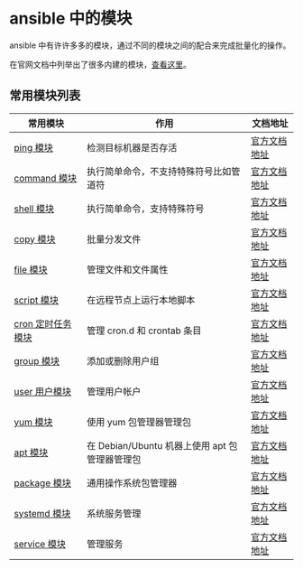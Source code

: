 # ansible 中的模块

ansible 中有许许多多的模块，通过不同的模块之间的配合来完成批量化的操作。

在官网文档中列举出了很多内建的模块，[查看这里](https://docs.ansible.com/ansible/latest/collections/ansible/builtin/index.html)。

## 常用模块列表

| 常用模块                     | 作用                                | 文档地址                                                                                              |
|--------------------------|-----------------------------------|---------------------------------------------------------------------------------------------------|
| [ping 模块](ping.md)       | 检测目标机器是否存活                        | [官方文档地址](https://docs.ansible.com/ansible/latest/collections/ansible/builtin/ping_module.html)    |
| [command 模块](command.md) | 执行简单命令，不支持特殊符号比如管道符               | [官方文档地址](https://docs.ansible.com/ansible/latest/collections/ansible/builtin/command_module.html) |
| [shell 模块](shell.md)     | 执行简单命令，支持特殊符号                     | [官方文档地址](https://docs.ansible.com/ansible/latest/collections/ansible/builtin/shell_module.html)   |
| [copy 模块](copy.md)       | 批量分发文件                            | [官方文档地址](https://docs.ansible.com/ansible/latest/collections/ansible/builtin/file_module.html)    |
| [file 模块](file.md)       | 管理文件和文件属性                         | [官方文档地址](https://docs.ansible.com/ansible/latest/collections/ansible/builtin/file_module.html)    |
| [script 模块](script.md)   | 在远程节点上运行本地脚本                      | [官方文档地址](https://docs.ansible.com/ansible/latest/collections/ansible/builtin/script_module.html)  |
| [cron 定时任务模块](cron.md)   | 管理 cron.d 和 crontab 条目            | [官方文档地址](https://docs.ansible.com/ansible/latest/collections/ansible/builtin/cron_module.html)    |
| [group 模块](group.md)     | 添加或删除用户组                          | [官方文档地址](https://docs.ansible.com/ansible/latest/collections/ansible/builtin/group_module.html)   |
| [user 用户模块](user.md)     | 管理用户帐户                            | [官方文档地址](https://docs.ansible.com/ansible/latest/collections/ansible/builtin/user_module.html)    |
| [yum 模块](yum.md)         | 使用 yum 包管理器管理包                    | [官方文档地址](https://docs.ansible.com/ansible/latest/collections/ansible/builtin/yum_module.html)     |
| [apt 模块](apt.md)         | 在 Debian/Ubuntu 机器上使用 apt 包管理器管理包 | [官方文档地址](https://docs.ansible.com/ansible/latest/collections/ansible/builtin/apt_module.html)     |
| [package 模块](package.md) | 通用操作系统包管理器                        | [官方文档地址](https://docs.ansible.com/ansible/latest/collections/ansible/builtin/package_module.html) |
| [systemd 模块](systemd.md) | 系统服务管理                            | [官方文档地址](https://docs.ansible.com/ansible/latest/collections/ansible/builtin/systemd_module.html) |
| [service 模块](service.md) | 管理服务                              | [官方文档地址](https://docs.ansible.com/ansible/latest/collections/ansible/builtin/service_module.html) |
